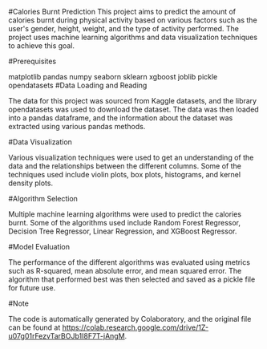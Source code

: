    #Calories Burnt Prediction
This project aims to predict the amount of calories burnt during physical activity based on various factors such as the user's gender, height, weight, and the type of activity performed. 
The project uses machine learning algorithms and data visualization techniques to achieve this goal.

 #Prerequisites
 
matplotlib
pandas
numpy
seaborn
sklearn
xgboost
joblib
pickle
opendatasets
 #Data Loading and Reading
 
The data for this project was sourced from Kaggle datasets, and the library opendatasets was used to download the dataset. The data was then loaded into a pandas dataframe, and the information about the dataset was extracted using various pandas methods.

 #Data Visualization
 
Various visualization techniques were used to get an understanding of the data and the relationships between the different columns. Some of the techniques used include violin plots, box plots, histograms, and kernel density plots.

 #Algorithm Selection
 
Multiple machine learning algorithms were used to predict the calories burnt. Some of the algorithms used include Random Forest Regressor, Decision Tree Regressor, Linear Regression, and XGBoost Regressor.

 #Model Evaluation
 
The performance of the different algorithms was evaluated using metrics such as R-squared, mean absolute error, and mean squared error. The algorithm that performed best was then selected and saved as a pickle file for future use.

 #Note
 
The code is automatically generated by Colaboratory, and the original file can be found at https://colab.research.google.com/drive/1Z-u07g01rFezvTarBOJb1I8F7T-jAngM.
